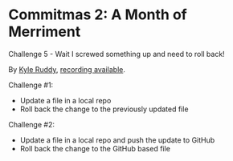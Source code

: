 # Commitmas 2: A Month of Merriment
Challenge 5 - Wait I screwed something up and need to roll back! 

By [Kyle Ruddy](https://twitter.com/kmruddy), [recording available](https://www.youtube.com/watch?v=0t2YVNV5HBg&list=PL2rC-8e38bUXloBOYChAl0EcbbuVjbE3t&index=8).


Challenge #1:
* Update a file in a local repo
* Roll back the change to the previously updated file

Challenge #2:
* Update a file in a local repo and push the update to GitHub
* Roll back the change to the GitHub based file
